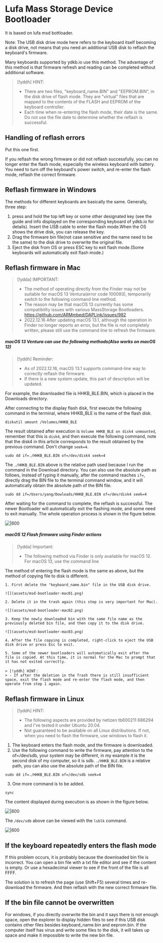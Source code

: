 # Lufa Mass Storage Device Bootloader

It is based on lufa msd bottloader. 

Note: The USB disk drive mode here refers to the keyboard itself becoming a disk drive, not means that you need an additional USB disk to reflash the keyboard's firmware.

Many keyboards supported by ydkb.io use this method. The advantage of this method is that firmware refresh and reading can be completed without additional software.

> [!yddh] HINT:
> - There are two files, "keyboard_name.BIN" and "EEPROM.BIN", in the disk drive of flash mode. They are "virtual" files that are mapped to the contents of the FLASH and EEPROM of the keyboard controller.
> - Each time when re-entering the flash mode, their date is the same. Do not use the file date to determine whether the reflash is successful.


## Handling of reflash errors

Put this one first. 

If you reflash the wrong firmware or did not reflash successfully, you can no longer enter the flash mode, especially the wireless keyboard with battery. You need to turn off the keyboard's power switch, and re-enter the flash mode, reflash the correct firmware.


## Reflash firmware in Windows

The methods for different keyboards are basically the same. Generally, three step:

  1. press and hold the top left key or some other designated key (see the guide and info displayed on the corresponding keyboard of ydkb.io for details). Insert the USB cable to enter the flash mode.When the OS shows the drive disk, you can release the key. 
  2. Drag the firmware bin file(not case sensitive and the name need to be the same) to the disk drive to overwrite the original file.
  3. Eject the disk from OS or press ESC key to exit flash mode.(Some keyboards will automatically exit flash mode.)


## Reflash firmware in Mac

> [!ydda] IMPORTANT:
> - The method of operating directly from the Finder may not be suitable for macOS 13 Ventura(error code 100093), temporarily switch to the following command line method.
> - The reason may be that macOS 13 currently has some compatibility issues with various MassStorage Bootloaders. https://github.com/ARMmbed/DAPLink/issues/982
> - 2022.12.16 After updating macOS 13.1, although the operation in Finder no longer reports an error, but the file is not completely written, please still use the command line to refresh the firmware.

##### macOS 13 Ventura can use the following methods(Also works on macOS 12)

> [!yddh] Reminder:
> - As of 2022.12.16, macOS 13.1 supports command-line way to correctly reflash the firmware.
> - If there is a new system update, this part of description will be updated.

For example, the downloaded file is HHKB_BLE.BIN, which is placed in the Downloads directory.

After connecting to the display flash disk, first execute the following command in the terminal, where HHKB_BLE is the name of the flash disk.

```macOS
diskutil umount /Volumes/HHKB_BLE
```

The result obtained after execution is `Volume HHKB_BLE on disk4 unmounted`, remember that this is `disk4`, and then execute the following command, note that the disk4 in this article corresponds to the result obtained by the previous command. Don't change `seek=4`.

```macOS
sudo dd if=./HHKB_BLE.BIN of=/dev/disk4 seek=4
```
The `./HHKB_BLE.BIN` above is the relative path used because I run the command in the Download directory. You can also use the absolute path as follows, instead of typing it manually, after the command reaches `if=`, directly drag the BIN file to the terminal command window, and it will automatically obtain the absolute path of the BIN file.

```macOS
sudo dd if=/Users/yang/Dowloads/HHKB_BLE.BIN of=/dev/disk4 seek=4
```

After waiting for the command to complete, the reflash is successful. The newer Bootloader will automatically exit the flashing mode, and some need to exit manually. The whole operation process is shown in the figure below.

![|600](assets/msd-bootloader-mac13-01.jpg)

##### macOS 12 Flash firmware using Finder actions

> [!ydda] Important:
> - The following method via Finder is only available for macOS 12. For macOS 13, use the command line 

The method of entering the flash mode is the same as above, but the method of copying file to disk is different.

```ad-yddcol0
1. First delete the "keyboard_name.bin" file in the USB disk drive.

![](assets/msd-bootloader-mac01.png)

2. Delete it in the trash again (this step is very important for Mac).

![](assets/msd-bootloader-mac02.png)
```

```ad-yddcol1
3. Keep the newly downloaded bin with the same file name as the previously deleted bin file, and then copy it to the disk drive.

![](assets/msd-bootloader-mac03.png)

4. After the file copying is completed, right-click to eject the USB disk drive or press Esc to exit.

5. Some of the newer bootloaders will automatically exit after the file is copied. At this time, it is normal for the Mac to prompt that it has not exited correctly.

> [!yddh] HINT：
> - If after the deletion in the Trash there is still insufficient space, exit the flash mode and re-enter the flash mode, and then operate from step 1 again.
```


## Reflash firmware in Linux

> [!yddh] HINT:
> - The following aspects are provided by netizen tb600211 686294 and I've tested it under Ubuntu 20.04.
> - Not guaranteed to be available on all Linux distributions. If not, when you need to flash the firmware, use windows to flash it.

1. The keyboard enters the flash mode, and the firmware is downloaded.
2. Use the following command to write the firmware, pay attention to the of=/dev/sdb, your system may be different, in my example it is the second disk of my computer, so it is sdb. `./HHKB_BLE.BIN` is a relative path, you can also use the absolute path of the BIN file.<br>
```linux
sudo dd if=./HHKB_BLE.BIN of=/dev/sdb seek=4
```
3. One more command is to be added.
```linux
sync
````


The content displayed during execution is as shown in the figure below.

![|600](assets/msd-bootloader-linux01.png)

The `/dev/sdb` above can be viewed with the `lsblk` command.

![|600](assets/msd-bootloader-linux02.jpg)


## If the keyboard repeatedly enters the flash mode

If this problem occurs, it is probably because the downloaded bin file is incorrect. You can open a bin file with a txt file editor and see if the content is empty. Or use a hexadecimal viewer to see if the front of the file is all FFFF.

The solution is to refresh the page (use Shift+F5) several times and re-download the firmware. And then reflash with the new correct firmware file.


## If the bin file cannot be overwritten

For windows, if you directly overwrite the bin and it says there is not enough space, open the explorer to display hidden files to see if this USB disk contains other files besides keyboard_name.bin and eeprom.bin. If the computer itself has virus and write some files to the disk, it will takes up space and make it impossible to write the new bin file.


